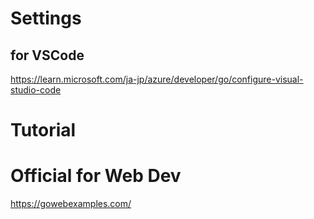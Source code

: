 # Settings

## for VSCode

https://learn.microsoft.com/ja-jp/azure/developer/go/configure-visual-studio-code

# Tutorial

# Official for Web Dev

https://gowebexamples.com/
